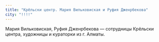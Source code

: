 ```yaml
---
title: "Крёльски центр. Мария Вильковиская и Руфия Дженрбекова"
city: "!!!!"
---
```


Мария Вильковиская, Руфия Дженрбекова — сотрудницы Крёльски центра, художницы и кураторки из г. Алматы.

